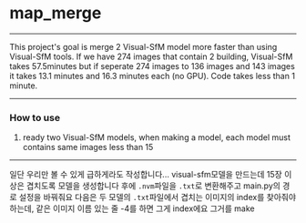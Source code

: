 # map_merge
---

This project's goal is merge 2 Visual-SfM model more faster than using Visual-SfM tools. If we have 274 images that contain 2 building, Visual-SfM takes 57.5minutes but if seperate 274 images to 136 images and 143 images it takes 13.1 minutes and 16.3 minutes each (no GPU). Code takes less than 1 minute.

---
### How to use
1. ready two Visual-SfM models, when making a model, each model must contains same images less than 15

----
일단 우리만 볼 수 있게 급하게라도 작성합니다...
visual-sfm모델을 만드는데 15장 이상은 겹치도록 모델을 생성합니다
후에 `.nvm`파일을 `.txt`로 변환해주고 main.py의 경로 설정을 바꿔줘요
다음은 두 모델의 `.txt`파일에서 겹치는 이미지의 index를 찾아줘야하는데, 같은 이미지 이름 있는 줄 -4를 하면 그게 index에요
그거를 make

